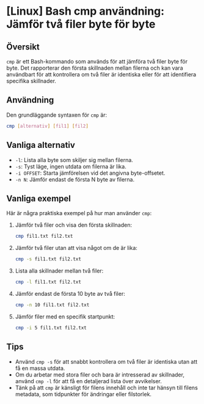 # [Linux] Bash cmp användning: Jämför två filer byte för byte

## Översikt
`cmp` är ett Bash-kommando som används för att jämföra två filer byte för byte. Det rapporterar den första skillnaden mellan filerna och kan vara användbart för att kontrollera om två filer är identiska eller för att identifiera specifika skillnader.

## Användning
Den grundläggande syntaxen för `cmp` är:

```bash
cmp [alternativ] [fil1] [fil2]
```

## Vanliga alternativ
- `-l`: Lista alla byte som skiljer sig mellan filerna.
- `-s`: Tyst läge, ingen utdata om filerna är lika.
- `-i OFFSET`: Starta jämförelsen vid det angivna byte-offsetet.
- `-n N`: Jämför endast de första N byte av filerna.

## Vanliga exempel
Här är några praktiska exempel på hur man använder `cmp`:

1. Jämför två filer och visa den första skillnaden:
   ```bash
   cmp fil1.txt fil2.txt
   ```

2. Jämför två filer utan att visa något om de är lika:
   ```bash
   cmp -s fil1.txt fil2.txt
   ```

3. Lista alla skillnader mellan två filer:
   ```bash
   cmp -l fil1.txt fil2.txt
   ```

4. Jämför endast de första 10 byte av två filer:
   ```bash
   cmp -n 10 fil1.txt fil2.txt
   ```

5. Jämför filer med en specifik startpunkt:
   ```bash
   cmp -i 5 fil1.txt fil2.txt
   ```

## Tips
- Använd `cmp -s` för att snabbt kontrollera om två filer är identiska utan att få en massa utdata.
- Om du arbetar med stora filer och bara är intresserad av skillnader, använd `cmp -l` för att få en detaljerad lista över avvikelser.
- Tänk på att `cmp` är känsligt för filens innehåll och inte tar hänsyn till filens metadata, som tidpunkter för ändringar eller filstorlek.